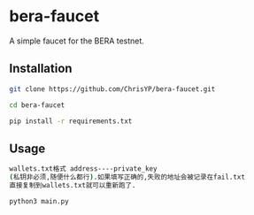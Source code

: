 # bera-faucet

A simple faucet for the BERA testnet.

## Installation

```bash
git clone https://github.com/ChrisYP/bera-faucet.git
```
```bash
cd bera-faucet
````
```bash
pip install -r requirements.txt
```
## Usage

```bash
wallets.txt格式 address----private_key
(私钥非必须,随便什么都行).如果填写正确的,失败的地址会被记录在fail.txt
直接复制到wallets.txt就可以重新跑了.
```

```bash
python3 main.py
```